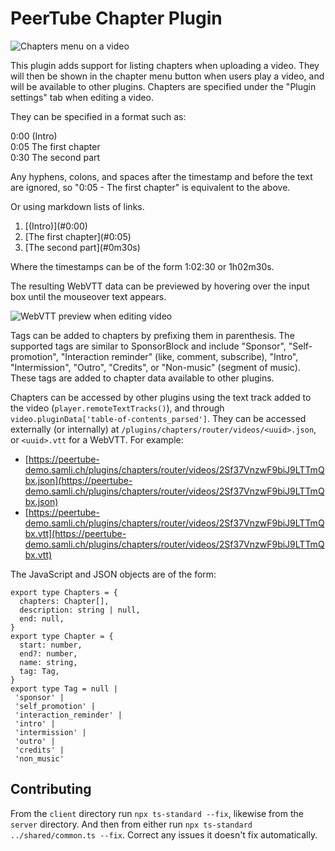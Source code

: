 # PeerTube Chapter Plugin

![Chapters menu on a video](https://samli.ch/peertube-chapters/chapters-menu.png)

This plugin adds support for listing chapters when uploading a video. They will then be shown in the chapter menu button when users play a video, and will be available to other plugins. Chapters are specified under the "Plugin settings" tab when editing a video.

They can be specified in a format such as:

0:00 (Intro)\
0:05 The first chapter\
0:30 The second part

Any hyphens, colons, and spaces after the timestamp and before the text are ignored, so "0:05 - The first chapter" is equivalent to the above.

Or using markdown lists of links.

1. \[(Intro)\](#0:00)
1. \[The first chapter](#0:05)
1. \[The second part\](#0m30s)

Where the timestamps can be of the form 1:02:30 or 1h02m30s.

The resulting WebVTT data can be previewed by hovering over the input box until the mouseover text appears.

![WebVTT preview when editing video](https://samli.ch/peertube-chapters/video-edit-small.png)

Tags can be added to chapters by prefixing them in parenthesis. The supported tags are similar to SponsorBlock and include "Sponsor", "Self-promotion", "Interaction reminder" (like, comment, subscribe), "Intro", "Intermission", "Outro", "Credits", or "Non-music" (segment of music). These tags are added to chapter data available to other plugins.

Chapters can be accessed by other plugins using the text track added to the video (`player.remoteTextTracks()`), and through `video.pluginData['table-of-contents_parsed']`.
They can be accessed externally (or internally) at `/plugins/chapters/router/videos/<uuid>.json`, or `<uuid>.vtt` for a WebVTT.
For example:

- [https://peertube-demo.samli.ch/plugins/chapters/router/videos/2Sf37VnzwF9biJ9LTTmQbx.json](https://peertube-demo.samli.ch/plugins/chapters/router/videos/2Sf37VnzwF9biJ9LTTmQbx.json)
- [https://peertube-demo.samli.ch/plugins/chapters/router/videos/2Sf37VnzwF9biJ9LTTmQbx.vtt](https://peertube-demo.samli.ch/plugins/chapters/router/videos/2Sf37VnzwF9biJ9LTTmQbx.vtt)

The JavaScript and JSON objects are of the form:

    export type Chapters = {
      chapters: Chapter[],
      description: string | null,
      end: null,
    }
    export type Chapter = {
      start: number,
      end?: number,
      name: string,
      tag: Tag,
    }
    export type Tag = null |
     'sponsor' |
     'self_promotion' |
     'interaction_reminder' |
     'intro' |
     'intermission' |
     'outro' |
     'credits' |
     'non_music'

## Contributing

From the `client` directory run `npx ts-standard --fix`, likewise from the `server` directory. And then from either run `npx ts-standard ../shared/common.ts --fix`. Correct any issues it doesn't fix automatically.
